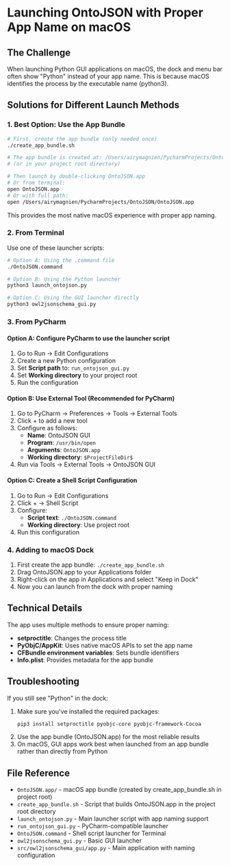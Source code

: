 # Launching OntoJSON with Proper App Name on macOS

## The Challenge
When launching Python GUI applications on macOS, the dock and menu bar often show "Python" instead of your app name. This is because macOS identifies the process by the executable name (python3).

## Solutions for Different Launch Methods

### 1. **Best Option: Use the App Bundle**
```bash
# First, create the app bundle (only needed once)
./create_app_bundle.sh

# The app bundle is created at: /Users/airymagnien/PycharmProjects/OntoJSON/OntoJSON.app
# (or in your project root directory)

# Then launch by double-clicking OntoJSON.app
# Or from terminal:
open OntoJSON.app
# Or with full path:
open /Users/airymagnien/PycharmProjects/OntoJSON/OntoJSON.app
```
This provides the most native macOS experience with proper app naming.

### 2. **From Terminal**
Use one of these launcher scripts:
```bash
# Option A: Using the .command file
./OntoJSON.command

# Option B: Using the Python launcher
python3 launch_ontojson.py

# Option C: Using the GUI launcher directly
python3 owl2jsonschema_gui.py
```

### 3. **From PyCharm**

#### Option A: Configure PyCharm to use the launcher script
1. Go to Run → Edit Configurations
2. Create a new Python configuration
3. Set **Script path** to: `run_ontojson_gui.py`
4. Set **Working directory** to your project root
5. Run the configuration

#### Option B: Use External Tool (Recommended for PyCharm)
1. Go to PyCharm → Preferences → Tools → External Tools
2. Click + to add a new tool
3. Configure as follows:
   - **Name**: OntoJSON GUI
   - **Program**: `/usr/bin/open`
   - **Arguments**: `OntoJSON.app`
   - **Working directory**: `$ProjectFileDir$`
4. Run via Tools → External Tools → OntoJSON GUI

#### Option C: Create a Shell Script Configuration
1. Go to Run → Edit Configurations
2. Click + → Shell Script
3. Configure:
   - **Script text**: `./OntoJSON.command`
   - **Working directory**: Use project root
4. Run this configuration

### 4. **Adding to macOS Dock**
1. First create the app bundle: `./create_app_bundle.sh`
2. Drag OntoJSON.app to your Applications folder
3. Right-click on the app in Applications and select "Keep in Dock"
4. Now you can launch from the dock with proper naming

## Technical Details

The app uses multiple methods to ensure proper naming:
- **setproctitle**: Changes the process title
- **PyObjC/AppKit**: Uses native macOS APIs to set the app name
- **CFBundle environment variables**: Sets bundle identifiers
- **Info.plist**: Provides metadata for the app bundle

## Troubleshooting

If you still see "Python" in the dock:
1. Make sure you've installed the required packages:
   ```bash
   pip3 install setproctitle pyobjc-core pyobjc-framework-Cocoa
   ```
2. Use the app bundle (OntoJSON.app) for the most reliable results
3. On macOS, GUI apps work best when launched from an app bundle rather than directly from Python

## File Reference
- `OntoJSON.app/` - macOS app bundle (created by create_app_bundle.sh in project root)
- `create_app_bundle.sh` - Script that builds OntoJSON.app in the project root directory
- `launch_ontojson.py` - Main launcher script with app naming support
- `run_ontojson_gui.py` - PyCharm-compatible launcher
- `OntoJSON.command` - Shell script launcher for Terminal
- `owl2jsonschema_gui.py` - Basic GUI launcher
- `src/owl2jsonschema_gui/app.py` - Main application with naming configuration